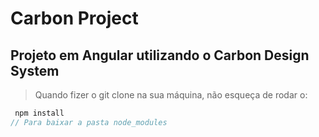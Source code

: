 # Carbon Project

## Projeto em Angular utilizando o Carbon Design System

> Quando fizer o git clone na sua máquina, não esqueça de rodar o:
````javascript
 npm install 
// Para baixar a pasta node_modules
 ````
